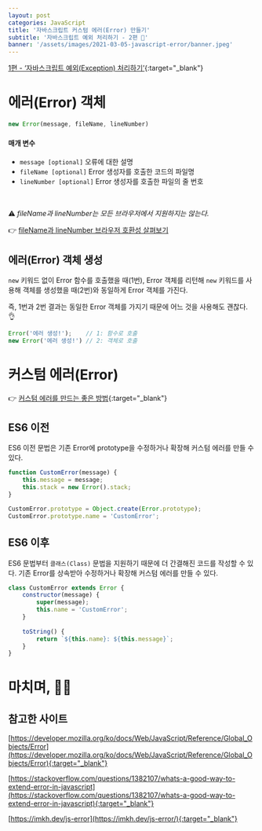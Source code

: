 ```yaml
---
layout: post
categories: JavaScript
title: '자바스크립트 커스텀 에러(Error) 만들기'
subtitle: '자바스크립트 예외 처리하기 - 2편 🚨'
banner: '/assets/images/2021-03-05-javascript-error/banner.jpeg'
---
```


[1편 - ‘자바스크립트 예외(Exception) 처리하기’](/2021-02-28/javascript-exception-handling){:target="_blank"}

# 에러(Error) 객체

```javascript
new Error(message, fileName, lineNumber)
```

#### 매개 변수

- `message [optional]` 오류에 대한 설명
- `fileName [optional]` Error 생성자를 호출한 코드의 파일명
- `lineNumber [optional]` Error 생성자를 호출한 파일의 줄 번호

<br>

⚠️ *fileName과 lineNumber는 모든 브라우저에서 지원하지는 않는다.*

👉 [fileName과 lineNumber 브라우저 호환성 살펴보기](https://developer.mozilla.org/ko/docs/Web/JavaScript/Reference/Global_Objects/Error#%EB%B8%8C%EB%9D%BC%EC%9A%B0%EC%A0%80_%ED%98%B8%ED%99%98%EC%84%B1)

## 에러(Error) 객체 생성

`new` 키워드 없이 Error 함수를 호출했을 때(1번), Error 객체를 리턴해 `new` 키워드를 사용해 객체를 생성했을 때(2번)와 동일하게 Error 객체를 가진다.

즉, 1번과 2번 결과는 동일한 Error 객체를 가지기 때문에 어느 것을 사용해도 괜찮다. 👌

```javascript
Error('에러 생성!');    // 1: 함수로 호출 
new Error('에러 생성!') // 2: 객체로 호출
```

# 커스텀 에러(Error)

👉 [커스텀 에러를 만드는 좋은 방법](https://stackoverflow.com/questions/1382107/whats-a-good-way-to-extend-error-in-javascript){:target="_blank"}

## ES6 이전

ES6 이전 문법은 기존 Error에 prototype을 수정하거나 확장해 커스텀 에러를 만들 수 있다.

```javascript
function CustomError(message) {
    this.message = message;
    this.stack = new Error().stack;
}

CustomError.prototype = Object.create(Error.prototype);
CustomError.prototype.name = 'CustomError';
```

## ES6 이후

ES6 문법부터 `클래스(Class)` 문법을 지원하기 때문에 더 간결해진 코드를 작성할 수 있다.
기존 Error를 상속받아 수정하거나 확장해 커스텀 에러를 만들 수 있다.

```javascript
class CustomError extends Error {
    constructor(message) {
        super(message);
        this.name = 'CustomError';
    }
    
    toString() {
        return `${this.name}: ${this.message}`;
    }
}
```

# 마치며, 🙇🏻

## 참고한 사이트

[https://developer.mozilla.org/ko/docs/Web/JavaScript/Reference/Global_Objects/Error](https://developer.mozilla.org/ko/docs/Web/JavaScript/Reference/Global_Objects/Error){:target="_blank"}

[https://stackoverflow.com/questions/1382107/whats-a-good-way-to-extend-error-in-javascript](https://stackoverflow.com/questions/1382107/whats-a-good-way-to-extend-error-in-javascript){:target="_blank"}

[https://imkh.dev/js-error](https://imkh.dev/js-error/){:target="_blank"}